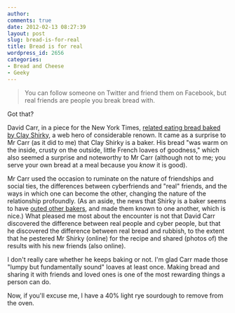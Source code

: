 ```yaml
---
author:
comments: true
date: 2012-02-13 08:27:39
layout: post
slug: bread-is-for-real
title: Bread is for real
wordpress_id: 2656
categories:
- Bread and Cheese
- Geeky
---
```


> You can follow someone on Twitter and friend them on Facebook, but real friends are people you break bread with.

Got that?

David Carr, in a piece for the New York Times, [related eating bread baked by Clay Shirky](http://mediadecoder.blogs.nytimes.com/2012/02/07/my-dinner-with-clay-shirky-and-what-i-learned-about-friendship/), a web hero of considerable renown. It came as a surprise to Mr Carr (as it did to me) that Clay Shirky is a baker. His bread "was warm on the inside, crusty on the outside, little French loaves of goodness," which also seemed a surprise and noteworthy to Mr Carr (although not to me; you serve your own bread at a meal because you _know_ it is good).

Mr Carr used the occasion to ruminate on the nature of friendships and social ties, the differences between cyberfriends and "real" friends, and the ways in which one can become the other, changing the nature of the relationship profoundly. (As an aside, the news that Shirky is a baker seems to have [outed other bakers](http://www.patheos.com/blogs/tonyjones/2012/02/08/david-carr-on-making-and-breaking-bread-with-clay-shirky/), and made them known to one another, which is nice.) What pleased me most about the encounter is not that David Carr discovered the difference between real people and cyber people, but that he discovered the difference between real bread and rubbish, to the extent that he pestered Mr Shirky (online) for the recipe and shared (photos of) the results with his new friends (also online).

I don't really care whether he keeps baking or not. I'm glad Carr made those "lumpy but fundamentally sound" loaves at least once. Making bread and sharing it with friends and loved ones is one of the most rewarding things a person can do.

Now, if you'll excuse me, I have a 40% light rye sourdough to remove from the oven.
